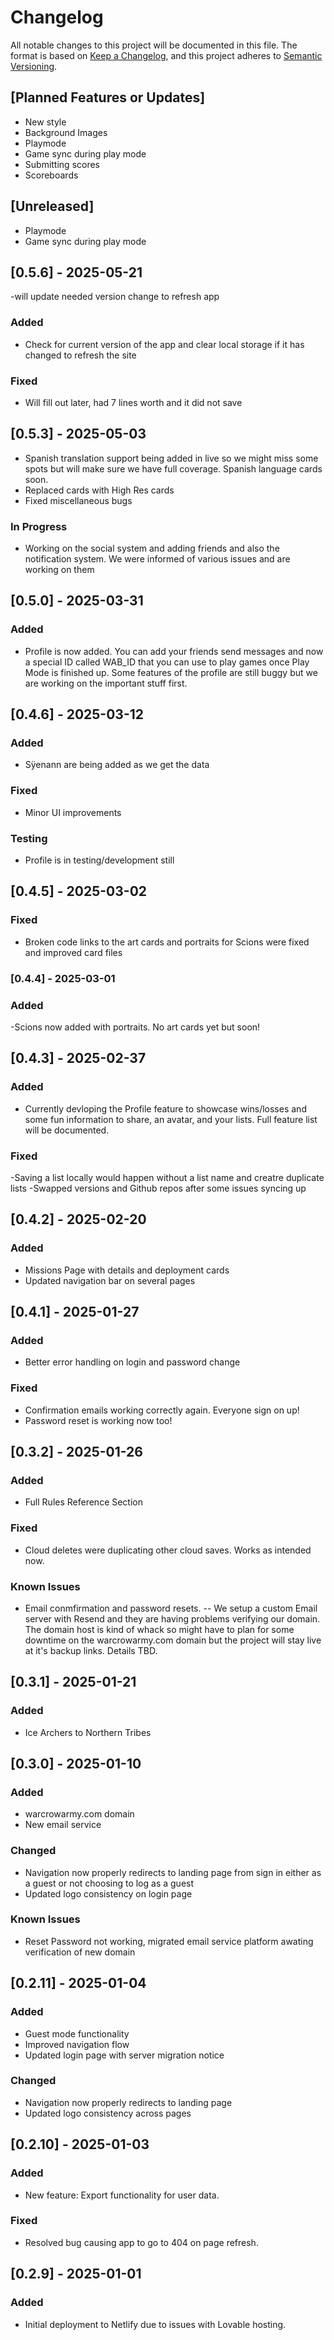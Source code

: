 # Changelog

All notable changes to this project will be documented in this file.
The format is based on [Keep a Changelog](https://keepachangelog.com/), and this project adheres to [Semantic Versioning](https://semver.org/).

## [Planned Features or Updates] 
- New style
- Background Images
- Playmode
- Game sync during play mode
- Submitting scores 
- Scoreboards


## [Unreleased]
- Playmode
- Game sync during play mode

## [0.5.6] - 2025-05-21 
-will update needed version change to refresh app
### Added
- Check for current version of the app and clear local storage if it has changed to refresh the site
### Fixed
- Will fill out later, had 7 lines worth and it did not save


  
## [0.5.3] - 2025-05-03
- Spanish translation support being added in live so we might miss some spots but will make sure we have full coverage. Spanish language cards soon.
- Replaced cards with High Res cards
- Fixed miscellaneous bugs

### In Progress
- Working on the social system and adding friends and also the notification system. We were informed of various issues and are working on them

## [0.5.0] - 2025-03-31

### Added
- Profile is now added. You can add your friends send messages and now a special ID called WAB_ID that you can use to play games
once Play Mode is finished up. Some features of the profile are still buggy but we are working on the important stuff first. 
  

## [0.4.6] - 2025-03-12

### Added 
- Sÿenann are being added as we get the data

### Fixed
- Minor UI improvements

### Testing
- Profile is in testing/development still

## [0.4.5] - 2025-03-02

### Fixed
- Broken code links to the art cards and portraits for Scions were fixed and improved card files

### [0.4.4] - 2025-03-01

### Added 
-Scions now added with portraits. No art cards yet but soon!
  
## [0.4.3] - 2025-02-37

### Added 
- Currently devloping the Profile feature to showcase wins/losses and some fun information to share, an avatar, and your lists. Full feature list will be documented.

### Fixed
-Saving a list locally would happen without a list name and creatre duplicate lists
-Swapped versions and Github repos after some issues syncing up

## [0.4.2] - 2025-02-20

### Added 
- Missions Page with details and deployment cards
- Updated navigation bar on several pages

## [0.4.1] - 2025-01-27

### Added 
- Better error handling on login and password change
  
### Fixed 
- Confirmation emails working correctly again. Everyone sign on up!
- Password reset is working now too!

## [0.3.2] - 2025-01-26

### Added 
- Full Rules Reference Section
  
### Fixed 
- Cloud deletes were duplicating other cloud saves. Works as intended now.

### Known Issues
- Email conmfirmation and password resets. 
    -- We setup a custom Email server with Resend and they are having problems verifying our domain. The domain host is kind of whack so might have to
    plan for some downtime on the warcrowarmy.com domain but the project will stay live at it's backup links. Details TBD.

## [0.3.1] - 2025-01-21

### Added
- Ice Archers to Northern Tribes
## [0.3.0] - 2025-01-10

### Added
- warcrowarmy.com domain
- New email service

### Changed
- Navigation now properly redirects to landing page from sign in either as a guest or not choosing to log as a guest
- Updated logo consistency on login page
### Known Issues
- Reset Password not working, migrated email service platform awating verification of new domain

## [0.2.11] - 2025-01-04
### Added
- Guest mode functionality
- Improved navigation flow
- Updated login page with server migration notice

### Changed
- Navigation now properly redirects to landing page
- Updated logo consistency across pages

## [0.2.10] - 2025-01-03
### Added
- New feature: Export functionality for user data.

### Fixed
- Resolved bug causing app to go to 404 on page refresh.

## [0.2.9] - 2025-01-01
### Added
- Initial deployment to Netlify due to issues with Lovable hosting.
